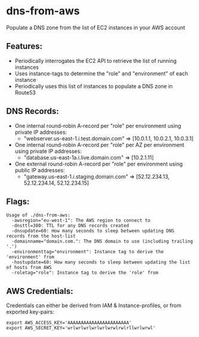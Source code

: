 # dns-from-aws
Populate a DNS zone from the list of EC2 instances in your AWS account

## Features:
* Periodically interrogates the EC2 API to retrieve the list of running instances
* Uses instance-tags to determine the "role" and "environment" of each instance
* Periodically uses this list of instances to populate a DNS zone in Route53

## DNS Records:
* One internal round-robin A-record per "role" per environment using private IP addresses:
  * "webserver.us-east-1.i.test.domain.com" => [10.0.1.1, 10.0.2.1, 10.0.3.1]
* One internal round-robin A-record per "role" per AZ per environment using private IP addresses:
  * "database.us-east-1a.i.live.domain.com" => [10.2.1.11]
* One external round-robin A-record per "role" per environment using public IP addresses:
  * "gateway.us-east-1.i.staging.domain.com" => [52.12.234.13, 52.12.234.14, 52.12.234.15]

## Flags:
```
Usage of ./dns-from-aws:
  -awsregion="eu-west-1": The AWS region to connect to
  -dnsttl=300: TTL for any DNS records created
  -dnsupdate=60: How many seconds to sleep between updating DNS records from the host-list
  -domainname="domain.com.": The DNS domain to use (including trailing '.')
  -environmenttag="environment": Instance tag to derive the 'environment' from
  -hostupdate=60: How many seconds to sleep between updating the list of hosts from AWS
  -roletag="role": Instance tag to derive the 'role' from
```

## AWS Credentials:
Credentials can either be derived from IAM & Instance-profiles, or from exported key-pairs:
```
export AWS_ACCESS_KEY='AAAAAAAAAAAAAAAAAAAAAAA'
export AWS_SECRET_KEY='wrlwrlwrlwrlwrlwrwlrwlrllwrlwrwl'
```
